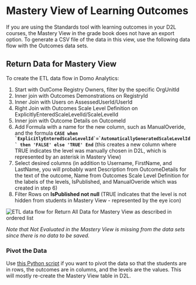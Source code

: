 # Mastery View of Learning Outcomes

If you are using the Standards tool with learning outcomes in your D2L courses, the Mastery View in the grade book does not have an export option. To generate a CSV file of the data in this view, use the following data flow with the Outcomes data sets.

## Return Data for Mastery View

To create the ETL data flow in Domo Analytics: 

1. Start with OutCome Registry Owners, filter by the specific OrgUnitId
2. Inner join with Outcomes Demonstrations on RegistryId
3. Inner Join with Users on AssessedUserId/UserId
4. Right Join with Outcomes Scale Level Definition on ExplicitlyEnteredScaleLevelId/ScaleLevelId
5. Inner join with Outcome Details on OutcomeId
6. Add Formula with a name for the new column, such as ManualOveride, and the formula **``CASE when `ExplicitlyEnteredScaleLevelId`=`AutomaticallyGeneratedScaleLevelId` then 'FALSE' else 'TRUE' End``** (this creates a new column where TRUE indicates the level was manually chosen in D2L, which is represented by an asterisk in Mastery View)
7. Select desired columns (in addition to Username, FirstName, and LastName, you will probably want Description from OutcomeDetails for the text of the outcome, Name from Outcomes Scale Level Definition for the labels of the levels, IsPublished, and ManualOveride which was created in step 6)
8. Filter Rows on **IsPublished not null** (TRUE indicates that the level is not hidden from students in Mastery View - represented by the eye icon)
  
![ETL data flow for Return All Data for Mastery View as described in ordered list](https://jenniferlynnwagner.com/img/etl/domo-etl-outcomes.png)

*Note that Not Evaluated in the Mastery View is missing from the data sets since there is no data to be saved.*

### Pivot the Data
Use [this Python script](https://github.com/jenniferwagner18/brightspace-d2l-scripts/blob/main/d2l-outcomes-pivot.py) if you want to pivot the data so that the students are in rows, the outcomes are in columns, and the levels are the values. This will mostly re-create the Mastery View table in D2L.
